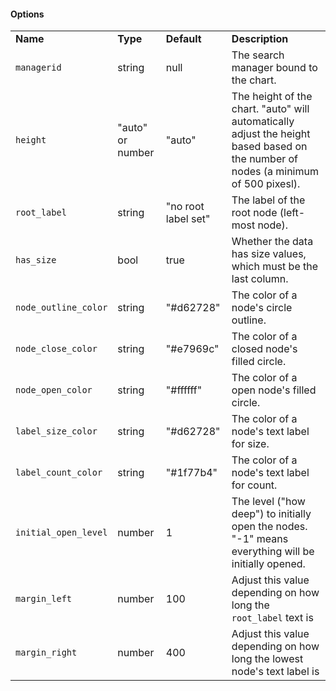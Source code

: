 <h4>Options</h4>
<table class="table table-striped table-bordered">
    <tbody>
    <tr>
        <td><b>Name</b></td>
        <td><b>Type</b></td>
        <td><b>Default</b></td>
        <td><b>Description</b></td>
    </tr>
    <tr>
        <td><code>managerid</code></td>
        <td>string</td>
        <td>null</td>
        <td>The search manager bound to the chart.</td>
    </tr>
    <tr>
        <td><code>height</code></td>
        <td>"auto" or number</td>
        <td>"auto"</td>
        <td>The height of the chart. "auto" will automatically adjust the height based based on the number of nodes (a minimum of 500 pixesl).</td>
    </tr>
    <tr>
        <td><code>root_label</code></td>
        <td>string</td>
        <td>"no root label set"</td>
        <td>The label of the root node (left-most node).</td>
    </tr>
    <tr>
        <td><code>has_size</code></td>
        <td>bool</td>
        <td>true</td>
        <td>Whether the data has size values, which must be the last column.</td>
    </tr>
    <tr>
        <td><code>node_outline_color</code></td>
        <td>string</td>
        <td>"#d62728"</td>
        <td>The color of a node's circle outline.</td>
    </tr>
    <tr>
        <td><code>node_close_color</code></td>
        <td>string</td>
        <td>"#e7969c"</td>
        <td>The color of a closed node's filled circle.</td>
    </tr>
    <tr>
        <td><code>node_open_color</code></td>
        <td>string</td>
        <td>"#ffffff"</td>
        <td>The color of a open node's filled circle.</td>
    </tr>
    <tr>
        <td><code>label_size_color</code></td>
        <td>string</td>
        <td>"#d62728"</td>
        <td>The color of a node's text label for size.</td>
    </tr>
    <tr>
        <td><code>label_count_color</code></td>
        <td>string</td>
        <td>"#1f77b4"</td>
        <td>The color of a node's text label for count.</td>
    </tr>
    <tr>
        <td><code>initial_open_level</code></td>
        <td>number</td>
        <td>1</td>
        <td>The level ("how deep") to initially open the nodes. "-1" means everything will be initially opened.</td>
    </tr>
    <tr>
        <td><code>margin_left</code></td>
        <td>number</td>
        <td>100</td>
        <td>Adjust this value depending on how long the <code>root_label</code> text is</td>
    </tr>
    <tr>
        <td><code>margin_right</code></td>
        <td>number</td>
        <td>400</td>
        <td>Adjust this value depending on how long the lowest node's text label is</td>
    </tr>
    </tbody>
</table>
